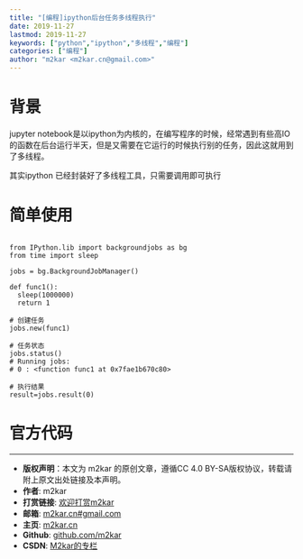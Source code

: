 ```yaml
---
title: "[编程]ipython后台任务多线程执行"
date: 2019-11-27
lastmod: 2019-11-27
keywords: ["python","ipython","多线程","编程"]
categories: ["编程"]
author: "m2kar <m2kar.cn@gmail.com>"
---
```


# 背景
jupyter notebook是以ipython为内核的，在编写程序的时候，经常遇到有些高IO的函数在后台运行半天，但是又需要在它运行的时候执行别的任务，因此这就用到了多线程。

其实ipython 已经封装好了多线程工具，只需要调用即可执行

# 简单使用
```

from IPython.lib import backgroundjobs as bg
from time import sleep

jobs = bg.BackgroundJobManager()

def func1():
  sleep(1000000)
  return 1

# 创建任务
jobs.new(func1)

# 任务状态
jobs.status()
# Running jobs:
# 0 : <function func1 at 0x7fae1b670c80>

# 执行结果
result=jobs.result(0)

```

# 官方代码

<script src="https://gist.github.com/m2kar/cd171c13c2d1094316d3cb3cb9a56899.js"></script>


--------
- **版权声明**：本文为 m2kar 的原创文章，遵循CC 4.0 BY-SA版权协议，转载请附上原文出处链接及本声明。
- **作者**: m2kar
- **打赏链接**: [欢迎打赏m2kar](http://m2kar-cn.mikecrm.com/wy97haW)
- **邮箱**: [m2kar.cn#gmail.com](mailto:m2kar.cn@gmail.com)
- **主页**: [m2kar.cn](https://m2kar.cn)
- **Github**: [github.com/m2kar](https://github.com/m2kar)
- **CSDN**: [M2kar的专栏](https://m2kar.blog.csdn.net)
